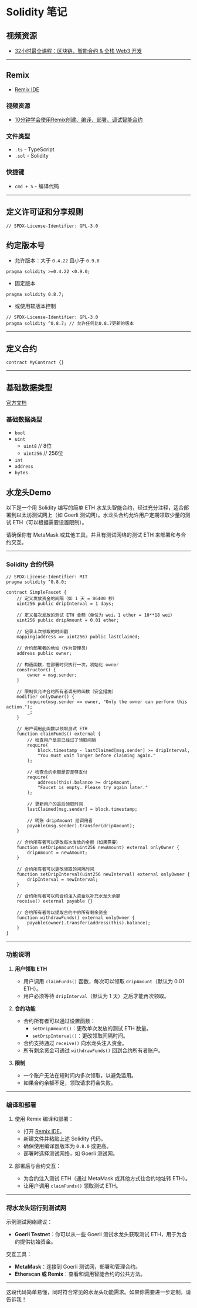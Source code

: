 
# Solidity 笔记

## 视频资源
- [32小时最全课程：区块链，智能合约 & 全栈 Web3 开发](https://www.bilibili.com/video/BV1Ca411n7ta?spm_id_from=333.788.videopod.episodes&vd_source=9e7f96609fdf67741d9bbf68913badca&p=14)

---

## Remix
- [Remix IDE](https://remix.ethereum.org/)

### 视频资源
- [10分钟学会使用Remix创建、编译、部署、调试智能合约](https://www.bilibili.com/video/BV1WT411a7N7/?spm_id_from=333.337.search-card.all.click&vd_source=9e7f96609fdf67741d9bbf68913badca)

### 文件类型
- `.ts` - TypeScript
- `.sol` - Solidity

### 快捷键
- `cmd + S`  - 编译代码

---

## 定义许可证和分享规则
```solidity
// SPDX-License-Identifier: GPL-3.0
```

## 约定版本号
- 允许版本：大于 `0.4.22` 且小于 `0.9.0`
```solidity
pragma solidity >=0.4.22 <0.9.0;
```
- 固定版本
```solidity
pragma solidity 0.8.7;
```
- 或使用软版本控制
```solidity
// SPDX-License-Identifier: GPL-3.0
pragma solidity ^0.8.7; // 允许任何比0.8.7更新的版本
```

---

## 定义合约
```solidity
contract MyContract {}
```

---

## 基础数据类型
[官方文档](https://docs.soliditylang.org/en/v0.8.14/types.html)

### 基础数据类型
- `bool`
- `uint`
  - `uint8`  // 8位
  - `uint256` // 256位
- `int`
- `address`
- `bytes`


## 水龙头Demo

以下是一个用 Solidity 编写的简单 ETH 水龙头智能合约，经过充分注释，适合部署到以太坊测试网上（如 Goerli 测试网）。水龙头合约允许用户定期领取少量的测试 ETH（可以根据需要设置限制）。

请确保你有 MetaMask 或其他工具，并且有测试网络的测试 ETH 来部署和与合约交互。

---

### Solidity 合约代码

```solidity
// SPDX-License-Identifier: MIT
pragma solidity ^0.8.0;

contract SimpleFaucet {
    // 定义发放资金的间隔（如 1 天 = 86400 秒）
    uint256 public dripInterval = 1 days; 

    // 定义每次发放的测试 ETH 金额（单位为 wei，1 ether = 10**18 wei）
    uint256 public dripAmount = 0.01 ether;

    // 记录上次领取的时间戳
    mapping(address => uint256) public lastClaimed;

    // 合约部署者的地址（作为管理员）
    address public owner;

    // 构造函数，在部署时只执行一次，初始化 owner
    constructor() {
        owner = msg.sender;
    }

    // 限制仅允许合约所有者调用的函数（安全措施）
    modifier onlyOwner() {
        require(msg.sender == owner, "Only the owner can perform this action.");
        _;
    }

    // 用户调用此函数以领取测试 ETH
    function claimFunds() external {
        // 检查用户是否已经过了领取间隔
        require(
            block.timestamp - lastClaimed[msg.sender] >= dripInterval,
            "You must wait longer before claiming again."
        );

        // 检查合约余额是否足够支付
        require(
            address(this).balance >= dripAmount,
            "Faucet is empty. Please try again later."
        );

        // 更新用户的最后领取时间
        lastClaimed[msg.sender] = block.timestamp;

        // 转账 dripAmount 给调用者
        payable(msg.sender).transfer(dripAmount);
    }

    // 合约所有者可以更改每次发放的金额（如果需要）
    function setDripAmount(uint256 newAmount) external onlyOwner {
        dripAmount = newAmount;
    }

    // 合约所有者可以更改领取的间隔时间
    function setDripInterval(uint256 newInterval) external onlyOwner {
        dripInterval = newInterval;
    }

    // 合约所有者可以向合约注入资金以补充水龙头余额
    receive() external payable {}

    // 合约所有者可以提取合约中的所有剩余资金
    function withdrawFunds() external onlyOwner {
        payable(owner).transfer(address(this).balance);
    }
}
```

---

### 功能说明
1. **用户领取 ETH**
   - 用户调用 `claimFunds()` 函数，每次可以领取 `dripAmount`（默认为 0.01 ETH）。
   - 用户必须等待 `dripInterval`（默认为 1 天）之后才能再次领取。

2. **合约功能**
   - 合约所有者可以通过设置函数：
     - `setDripAmount()`：更改单次发放的测试 ETH 数量。
     - `setDripInterval()`：更改领取间隔时间。
   - 合约支持通过 `receive()` 向水龙头注入资金。
   - 所有剩余资金可通过 `withdrawFunds()` 回到合约所有者账户。

3. **限制**
   - 一个账户无法在短时间内多次领取，以避免滥用。
   - 如果合约余额不足，领取请求将会失败。

---

### 编译和部署
1. 使用 Remix 编译和部署：
   - 打开 [Remix IDE](https://remix.ethereum.org/)。
   - 新建文件并粘贴上述 Solidity 代码。
   - 确保使用编译器版本为 `0.8.0` 或更高。
   - 部署时选择测试网络，如 Goerli 测试网。

2. 部署后与合约交互：
   - 为合约注入测试 ETH（通过 MetaMask 或其他方式往合约地址转 ETH）。
   - 让用户调用 `claimFunds()` 领取测试 ETH。

---

### 将水龙头运行到测试网
示例测试网络建议：
- **Goerli Testnet**：你可以从一些 Goerli 测试水龙头获取测试 ETH，用于为合约提供初始资金。

交互工具：
- **MetaMask**：连接到 Goerli 测试网，部署和管理合约。
- **Etherscan 或 Remix**：查看和调用智能合约的公共方法。

---

这段代码简单易懂，同时符合常见的水龙头功能需求。如果你需要进一步定制，请告诉我！